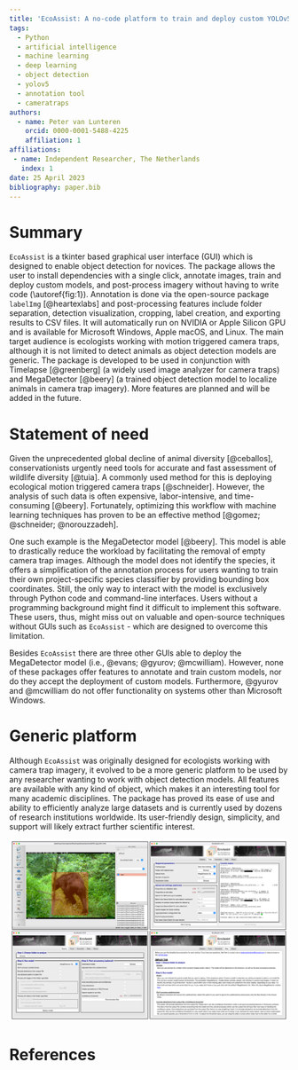```yaml
---
title: 'EcoAssist: A no-code platform to train and deploy custom YOLOv5 object detection models'
tags:
  - Python
  - artificial intelligence
  - machine learning
  - deep learning
  - object detection
  - yolov5
  - annotation tool
  - cameratraps
authors:
  - name: Peter van Lunteren
    orcid: 0000-0001-5488-4225
    affiliation: 1
affiliations:
 - name: Independent Researcher, The Netherlands
   index: 1
date: 25 April 2023
bibliography: paper.bib
---
```


# Summary
`EcoAssist` is a tkinter based graphical user interface (GUI) which is designed to enable object detection for novices. The package allows the user to install dependencies with a single click, annotate images, train and deploy custom models, and post-process imagery without having to write code (\autoref{fig:1}). Annotation is done via the open-source package `labelImg` [@heartexlabs] and post-processing features include folder separation, detection visualization, cropping, label creation, and exporting results to CSV files. It will automatically run on NVIDIA or Apple Silicon GPU and is available for Microsoft Windows, Apple macOS, and Linux. The main target audience is ecologists working with motion triggered camera traps, although it is not limited to detect animals as object detection models are generic. The package is developed to be used in conjunction with Timelapse [@greenberg] (a widely used image analyzer for camera traps) and MegaDetector [@beery] (a trained object detection model to localize animals in camera trap imagery). More features are planned and will be added in the future.

# Statement of need
Given the unprecedented global decline of animal diversity [@ceballos], conservationists urgently need tools for accurate and fast assessment of wildlife diversity [@tuia]. A commonly used method for this is deploying ecological motion triggered camera traps [@schneider]. However, the analysis of such data is often expensive, labor-intensive, and time-consuming [@beery]. Fortunately, optimizing this workflow with machine learning techniques has proven to be an effective method [@gomez; @schneider; @norouzzadeh]. 

One such example is the MegaDetector model [@beery]. This model is able to drastically reduce the workload by facilitating the removal of empty camera trap images. Although the model does not identify the species, it offers a simplification of the annotation process for users wanting to train their own project-specific species classifier by providing bounding box coordinates. Still, the only way to interact with the model is exclusively through Python code and command-line interfaces. Users without a programming background might find it difficult to implement this software. These users, thus, might miss out on valuable and open-source techniques without GUIs such as `EcoAssist` - which are designed to overcome this limitation.

Besides `EcoAssist` there are three other GUIs able to deploy the MegaDetector model (i.e., @evans; @gyurov; @mcwilliam). However, none of these packages offer features to annotate and train custom models, nor do they accept the deployment of custom models. Furthermore, @gyurov and @mcwilliam do not offer functionality on systems other than Microsoft Windows. 

# Generic platform
Although `EcoAssist` was originally designed for ecologists working with camera trap imagery, it evolved to be a more generic platform to be used by any researcher wanting to work with object detection models. All features are available with any kind of object, which makes it an interesting tool for many academic disciplines. The package has proved its ease of use and ability to efficiently analyze large datasets and is currently used by dozens of research institutions worldwide. Its user-friendly design, simplicity, and support will likely extract further scientific interest.

![The annotation (top left), training (top right), deployment (bottom left), and documentation window (bottom right).\label{fig:1}](fig1.png)

# References
